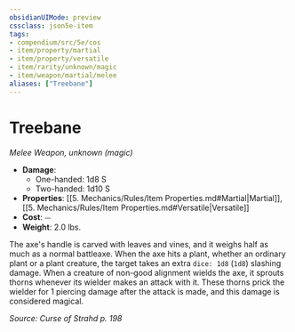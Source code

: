 ```yaml
---
obsidianUIMode: preview
cssclass: json5e-item
tags:
- compendium/src/5e/cos
- item/property/martial
- item/property/versatile
- item/rarity/unknown/magic
- item/weapon/martial/melee
aliases: ["Treebane"]
---
```

# Treebane
*Melee Weapon, unknown (magic)*  

- **Damage**:
  - One-handed: 1d8 S
  - Two-handed: 1d10 S
- **Properties**: [[5. Mechanics/Rules/Item Properties.md#Martial|Martial]], [[5. Mechanics/Rules/Item Properties.md#Versatile|Versatile]]
- **Cost**: ⏤
- **Weight**: 2.0 lbs.

The axe's handle is carved with leaves and vines, and it weighs half as much as a normal battleaxe. When the axe hits a plant, whether an ordinary plant or a plant creature, the target takes an extra `dice: 1d8` (`1d8`) slashing damage. When a creature of non-good alignment wields the axe, it sprouts thorns whenever its wielder makes an attack with it. These thorns prick the wielder for 1 piercing damage after the attack is made, and this damage is considered magical.

*Source: Curse of Strahd p. 198*